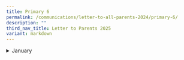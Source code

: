 ```yaml
---
title: Primary 6
permalink: /communications/letter-to-all-parents-2024/primary-6/
description: ""
third_nav_title: Letter to Parents 2025
variant: markdown
---
```

<details>
  <summary>January</summary>
<ul>
	<li>
		<a href="/files/2025%20Letter%20to%20Parents/Letter%20to%20all%20Parents/2025_Welcome_Letter_to_Parents.pdf">2025 Welcome Letter to Parents/Guardians </a><font size="2"> (2 January 2025)</font>
	</li>
	</ul>
</details>